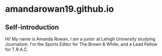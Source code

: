 # amandarowan19.github.io
## Self-introduction
Hi! My name is Amanda Rowan, I am a junior at Lehigh University studying Journalism. 
I'm the Sports Editor for The Brown & White, and a Lead Fellow for T.R.A.C. 
